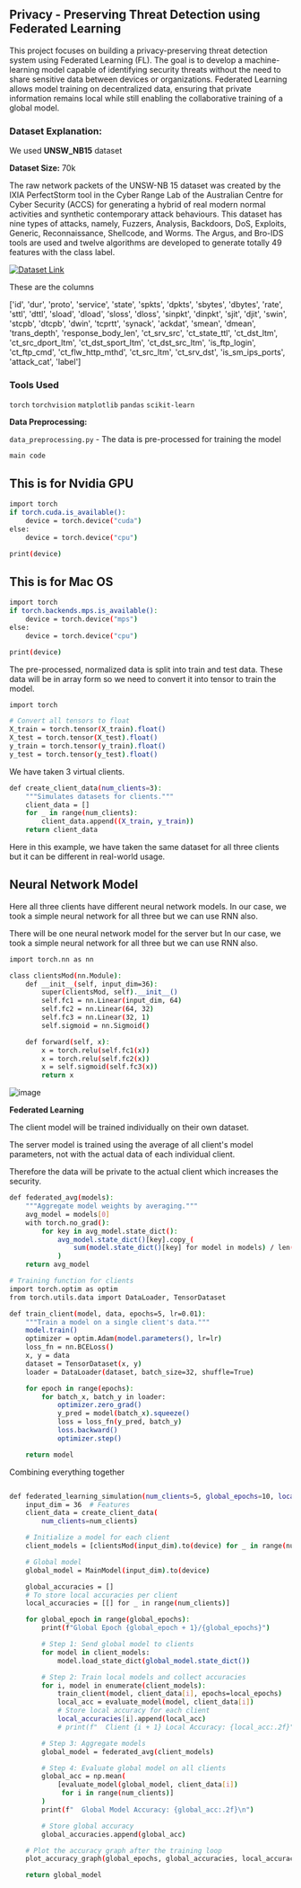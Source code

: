 ## Privacy - Preserving Threat Detection using Federated Learning

This project focuses on building a privacy-preserving threat detection system using Federated Learning (FL). The goal is to develop a machine-learning model capable of identifying security threats without the need to share sensitive data between devices or organizations. Federated Learning allows model training on decentralized data, ensuring that private information remains local while still enabling the collaborative training of a global model.

### Dataset Explanation:

We used **UNSW_NB15** dataset

**Dataset Size:** 70k 

The raw network packets of the UNSW-NB 15 dataset was created by the IXIA PerfectStorm tool in the Cyber Range Lab of the Australian Centre for Cyber Security (ACCS) for generating a hybrid of real modern normal activities and synthetic contemporary attack behaviours. This dataset has nine types of attacks, namely, Fuzzers, Analysis, Backdoors, DoS, Exploits, Generic, Reconnaissance, Shellcode, and Worms. The Argus, and Bro-IDS tools are used and twelve algorithms are developed to generate totally 49 features with the class label.

[![Dataset Link]()](https://www.kaggle.com/datasets/mrwellsdavid/unsw-nb15?select=UNSW_NB15_training-set.csv)

These are the columns 

['id', 'dur', 'proto', 'service', 'state', 'spkts', 'dpkts', 'sbytes',
       'dbytes', 'rate', 'sttl', 'dttl', 'sload', 'dload', 'sloss', 'dloss',
       'sinpkt', 'dinpkt', 'sjit', 'djit', 'swin', 'stcpb', 'dtcpb', 'dwin',
       'tcprtt', 'synack', 'ackdat', 'smean', 'dmean', 'trans_depth',
       'response_body_len', 'ct_srv_src', 'ct_state_ttl', 'ct_dst_ltm',
       'ct_src_dport_ltm', 'ct_dst_sport_ltm', 'ct_dst_src_ltm',
       'is_ftp_login', 'ct_ftp_cmd', 'ct_flw_http_mthd', 'ct_src_ltm',
       'ct_srv_dst', 'is_sm_ips_ports', 'attack_cat', 'label']

### Tools Used

`torch`
`torchvision` 
`matplotlib` 
`pandas` 
`scikit-learn`


**Data Preprocessing:**

`data_preprocessing.py` - The data is pre-processed for training the model

`main code`

## This is for Nvidia GPU
```bash
import torch
if torch.cuda.is_available():
    device = torch.device("cuda")
else:
    device = torch.device("cpu")

print(device)
```

## This is for Mac OS
```bash
import torch
if torch.backends.mps.is_available():
    device = torch.device("mps")
else:
    device = torch.device("cpu")

print(device)
```

The pre-processed, normalized data is split into train and test data. These data will be in array form so we need to convert it into tensor to train the model. 

```bash
import torch

# Convert all tensors to float
X_train = torch.tensor(X_train).float()
X_test = torch.tensor(X_test).float()
y_train = torch.tensor(y_train).float()
y_test = torch.tensor(y_test).float()
```

We have taken 3 virtual clients.

```bash
def create_client_data(num_clients=3):
    """Simulates datasets for clients."""
    client_data = []
    for _ in range(num_clients):
        client_data.append((X_train, y_train))
    return client_data
```

Here in this example, we have taken the same dataset for all three clients but it can be different in real-world usage.

## Neural Network Model

Here all three clients have different neural network models. In our case, we took a simple neural network for all three but we can use RNN also.

There will be one neural network model for the server but In our case, we took a simple neural network for all three but we can use RNN also.

```bash
import torch.nn as nn

class clientsMod(nn.Module):
    def __init__(self, input_dim=36):
        super(clientsMod, self).__init__()
        self.fc1 = nn.Linear(input_dim, 64)
        self.fc2 = nn.Linear(64, 32)
        self.fc3 = nn.Linear(32, 1)
        self.sigmoid = nn.Sigmoid()

    def forward(self, x):
        x = torch.relu(self.fc1(x))
        x = torch.relu(self.fc2(x))
        x = self.sigmoid(self.fc3(x))
        return x
```

![image](https://github.com/user-attachments/assets/77a7b0ac-2907-4102-8aac-928112386f4f)

**Federated Learning**

The client model will be trained individually on their own dataset. 

The server model is trained using the average of all client's model parameters, not with the actual data of each individual client. 

Therefore the data will be private to the actual client which increases the security.

```bash
def federated_avg(models):
    """Aggregate model weights by averaging."""
    avg_model = models[0]
    with torch.no_grad():
        for key in avg_model.state_dict():
            avg_model.state_dict()[key].copy_(
                sum(model.state_dict()[key] for model in models) / len(models)
            )
    return avg_model

# Training function for clients
import torch.optim as optim
from torch.utils.data import DataLoader, TensorDataset

def train_client(model, data, epochs=5, lr=0.01):
    """Train a model on a single client's data."""
    model.train()
    optimizer = optim.Adam(model.parameters(), lr=lr)
    loss_fn = nn.BCELoss()
    x, y = data
    dataset = TensorDataset(x, y)
    loader = DataLoader(dataset, batch_size=32, shuffle=True)

    for epoch in range(epochs):
        for batch_x, batch_y in loader:
            optimizer.zero_grad()
            y_pred = model(batch_x).squeeze()
            loss = loss_fn(y_pred, batch_y)
            loss.backward()
            optimizer.step()

    return model
```

Combining everything together

```bash

def federated_learning_simulation(num_clients=5, global_epochs=10, local_epochs=10):
    input_dim = 36  # Features
    client_data = create_client_data(
        num_clients=num_clients)

    # Initialize a model for each client
    client_models = [clientsMod(input_dim).to(device) for _ in range(num_clients)]

    # Global model
    global_model = MainModel(input_dim).to(device)

    global_accuracies = []
    # To store local accuracies per client
    local_accuracies = [[] for _ in range(num_clients)]

    for global_epoch in range(global_epochs):
        print(f"Global Epoch {global_epoch + 1}/{global_epochs}")

        # Step 1: Send global model to clients
        for model in client_models:
            model.load_state_dict(global_model.state_dict())

        # Step 2: Train local models and collect accuracies
        for i, model in enumerate(client_models):
            train_client(model, client_data[i], epochs=local_epochs)
            local_acc = evaluate_model(model, client_data[i])
            # Store local accuracy for each client
            local_accuracies[i].append(local_acc)
            # print(f"  Client {i + 1} Local Accuracy: {local_acc:.2f}")

        # Step 3: Aggregate models
        global_model = federated_avg(client_models)

        # Step 4: Evaluate global model on all clients
        global_acc = np.mean(
            [evaluate_model(global_model, client_data[i])
             for i in range(num_clients)]
        )
        print(f"  Global Model Accuracy: {global_acc:.2f}\n")

        # Store global accuracy
        global_accuracies.append(global_acc)

    # Plot the accuracy graph after the training loop
    plot_accuracy_graph(global_epochs, global_accuracies, local_accuracies)

    return global_model
```
